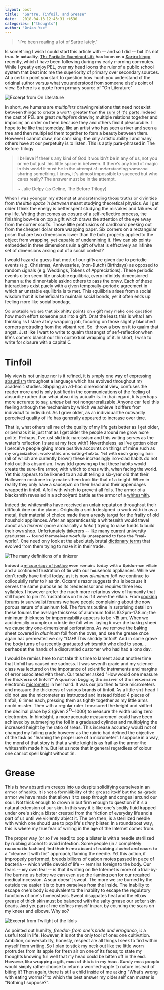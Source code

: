 ```yaml
---
layout: post
title:  "Sartre, Tinfoil, and Grease"
date:   2018-04-13 12:43:31 +0530
categories: ["thoughts"]
author: "Brian Yee"
---
```


>"I've been reading a lot of Sartre lately."

Is something I wish I could start this article with -- and so I did -- but it's not true.
In actuality, [The Partially Examined Life](https://partiallyexaminedlife.com) has been on a [Sartre binge](https://partiallyexaminedlife.com/2019/04/01/ep212-1-sartre/) recently, which I have been following during my early morning commutes.
While I greatly enjoy PEL, over my head looms the ruler of a public school system that beat into me the superiority of primary over secondary sources.
At a certain point you start to question how much you understand of the original author versus what you understood from someone else's point of view.
So here is a quote from primary source of "On Literature"

![Excerpt from On Literature](https://raw.githubusercontent.com/Brian-Yee/brian-yee.github.io/master/_includes/images/sartre-quote.png)


In short, we humans are _multipliers_ drawing relations that need not exist between things to create a worth greater than the [sum of it's parts](https://en.wikipedia.org/wiki/Gestalt_psychology).
Indeed the cast of PEL are great _multipliers_ drawing multiple relations together and imposing an order on them because they and others find it pleasurable.
I hope to be like that someday, like an artist who has seen a river and seen a tree and then multiplied them together to form a beauty between them.
However I cannot draw, nor can I sing; the only artistic ability I and many others have at our perpetuity is to listen.
This is aptly para-phrased in The Before Trilogy

>I believe if there's any kind of God it wouldn't be in any of us, not you or me but just this little space in between. If there's any kind of magic in this world it must be in the attempt of understanding someone sharing something. I know, it's almost impossible to succeed but who cares really? The answer must be in the attempt.
>
>~ Julie Delpy (as Celine, The Before Trilogy)

When I was younger, my attempt at understanding those truths or divinities from _the little space in between_ meant studying theoretical physics.
As I get older I think the energy is better spent studying the mistakes and failures of my life.
Writing then comes as closure of a self-reflective process, the finishing bow-tie on top a gift which draws the attention of the eye away from the corner scuffs.
Those little protrusions of cardboard peeking out from the cheaper dollar store wrapping paper.
Six corners on a rectangular prism that are two dimensions lower than the bulk property applied to the object from wrapping, yet capable of undermining it.
How can six points embedded in three dimensions ruin a gift of what is effectively an infinite set of dimensions arising out of a social context?

I would hazard a guess that most of our gifts are given due to periodic events (e.g. Christmas, Annivesaries, (non-Dutch) Birthdays) as opposed to random signals (e.g. Weddings, Tokens of Appreciations).
These periodic events often seem like unstable equilibria, every infinitely dimensioned human at the dinner-table asking others to pass the gravy.
Each of these interactions exist purely with a given temporally-periodic agreement in which an unstable equilibria is to met.
This equilibria arises from a social wisdom that it is beneficial to maintain social bonds, yet it often ends up feeling more like social bondage.

So unstable we are that six shitty points on a gift may make one question how much effort someone put into a gift.
Or at the least, this is what I am thinking as I stare at my wrapping job, focusing on those slightly blanched corners protruding from the vibrant red.
So I throw a bow on it to qualm that angst.
Just like I want to write to qualm that angst of self-reflection when life's corners blanch our thin contextual wrapping of it.
In short, I wish to write for closure with a capital C.

# Tinfoil

My view is not unique nor is it refined, it is simply one way of expressing [absurdism](https://en.wikipedia.org/wiki/Absurdism) throughout a language which has evolved throughout my academic studies.
Slapping an ad-hoc dimensional view, confuses the reader more and is only justified in the communications of the feeling of absurdity rather than what absurdity actually is.
In that regard, it is perhaps more accurate to say, _unique_ but not nongeneralizable.
Anyone can feel this feeling although the mechanism by which we achieve it differs from individual to individual.
As I grow older, as an individual the outwardly perceived quality of life has generally appeared to increase over time.

That is, what others tell me of the quality of my life gets better as I get older, or perhaps it is just that as I get older the people around me grow more polite.
Perhaps, I've just slid into narcissism and this writing serves as the water's reflection I stare at my face with?
Nevertheless, as I've gotten older I perceive people giving more positive accounts on things of mine such as my organization, work-ethic and eating-habits.
Yet with each graying hair (all of which are currently brown) these increasingly iron-clad habits do not hold out this absurdism.
I was told growing up that these habits would create the sure-fire armor, with which to dress with, when facing the world. 
Yet this appears to be likened to an adult telling a six-year old that their Halloween costume truly makes them look like that of a knight. 
When in reality they only have a saucepan on their head and their appendages wrapped in tinfoil.
A foil with which to prevent all foils.
The armor of a blacksmith revealed in a schoolyard battle as the armor of a [whitesmith](https://en.wikipedia.org/wiki/Tinsmith).

Indeed the whitesmiths have received an unfair reputation throughout their difficult time on the planet.
Originally a smith designed to work with tin as a metal, their material of choice made them a ready target for the frailty of old houshold appliances.
After an apprenticeship a whitesmith would travel about as a _tinkerer_ (more archaically a _tinker_) trying to raise funds to build their own shop.
Unfortunately tinkerers -- like many current university graduates -- found themselves woefully unprepared to face the "real-world".
One need only look at the absolutely brutal [dictionary terms](https://www.dictionary.com/browse/tinkerer) that evolved from them trying to make it in their trade.

![The many definitions of a tinkerer](https://raw.githubusercontent.com/Brian-Yee/brian-yee.github.io/master/_includes/images/tinkerer.png)

Indeed a [miscarriage of justice](https://en.wikipedia.org/wiki/Miscarriage_of_justice) even remains today with a Spiderman villain and a continued frustration of tin with our household appliances.
While we don't really have tinfoil today, as it is now _aluminum foil_, we continue to colloquially refer to it as tin. 
Occam's razor suggests this is because it serves the same purpose as its predecessor and requires three less syllables.
I however prefer the much more nefarious view of humanity that still hopes to pin it's frustrations on tin as if it were the villain.
From [cooking forums](https://cooking.stackexchange.com/questions/64219/is-aluminum-foil-porous) to [survivalist forums](https://www.survivalistboards.com/showthread.php?t=117680) we have people complaining about the now porous nature of aluminum foil.
The forums outline in surprising detail on these forums the average thickness of aluminum foil is 10.2µm-17.8µm; the minimum thickness for impermeability appears to be ~15 µm.
When we accidentally crumple or crinkle the foil when laying it over the baking sheet we cause tiny one-dimensional perforations.
As we remove the baking sheet covered in _aluminum_ foil from the oven, and see the grease once again has permeated we cry "GAH! This shoddy tinfoil!" And in some grave the body turns of a recently graduated whitesmith who died to soon... perhaps at the hands of a disgruntled customer who had had a long day.

I would be remiss here to not take this time to lament about another time that tinfoil has caused me sadness.
It was seventh grade and my science class was lectured on the importance of scientific instruments and margins of error associated with them.
Our teacher asked "How would one measure the thickness of tinfoil?" A question begging the answer of the inexpensive electronic [micrometer](https://en.wikipedia.org/wiki/Micrometer) in her hand.
It was our job then to take micrometers and measure the thickness of various brands of tinfoil.
As a little shit-head  I did not use the micrometer as instructed and instead folded 4 pieces of tinfoil, 6 times each, pressing them as tightly together as my little arms could muster.
Then with a regular ruler I measured the height and shifted the decimal place by 3 (given 2<sup>10</sup>~1000) to measure the width using zero electronics.
In hindsight, a more accurate measurement could have been achieved by submerging the foil in a graduated cylinder and multiplying the increased height by the ratio of areas.
This increase accuracy would not of changed my failing grade however as the rubric had defined the objective of the task as "learning the proper use of a micrometer". 
I suppose in a way, the moral of that story is that a white knight is as frail as the armor the whitesmith made him. 
But let us note that in general regardless of colour one cannot spell knight without tin.

# Grease

This is how absurdism creeps into us despite solidifying ourselves in an armor of habits.
It is not a formidibility of the grease itself but the _tin_-grade armor we have made that allows it to seep through and congeal around our soul.
Not thick enough to drown in but firm enough to question if it is a natural extension of our skin.
In this way it is like one's bodily fluid trapped under one's skin; a blister created from the friction of everyday life and a part of us until we violently [abject](https://en.wikipedia.org/wiki/Abjection) it.
The pen then, is a sterilized needle with which one should use to pop life's _tinny_ blister.
In a roundabout way, this is where my true fear of writing in the age of the Internet comes from.

The proper way (or so I've read) to pop a blister is with a needle sterilized by rubbing alcohol to avoid infection.
Some people (in a completely reasonable fashion) find their home absent of rubbing alcohol and resort to a "cleanse it with fire" approach, flaming the needle.
Yet this action, if improperly performed, breeds billions of carbon motes passed in place of bacteria -- which while devoid of life -- remains foreign to the body. 
Our fears -- my own fear -- is that it writing on the Internet is more of a trial-by-fire burning us before we can even use the flaming pen for our required medical incession.
A scar doesn't sweat.
The more we are burned by the outside the easier it is to burn ourselves from the inside.
The inability to escape one's body is equivalent to the inability to escape the regulatory functions of one's homeostasis.
Sweat disappates heat and the elbow grease of thick skin must be balanced with the salty grease our softer skin beads.
And yet part of me defines myself in part by counting the scars on my knees and elbows. Why so?

![Excerpt from Twilight of the Idols](https://raw.githubusercontent.com/Brian-Yee/brian-yee.github.io/master/_includes/images/nietzsche-quote.png)

As pointed out humility, _freedom from one's pride and arrogance_, is a useful tool in life. 
However, it is not the only tool of ones one cultivation. 
Ambition, conversability, honesty, respect are all things I seek to find within myself from writing. 
So I plan to stick my neck out like the little worm protrudes from its apple for fresh air on one of its faces; to state my thoughts knowing full well that my head could be bitten off in the end. 
However, like wrapping a gift, most of this is in my head.
Surely most people would simply rather choose to return a wormed-apple to nature instead of biting it?
Then again, there is still a child inside of me asking "What's wrong with eating worms?" to which the best answer my older self can muster is "Nothing I suppose?".

